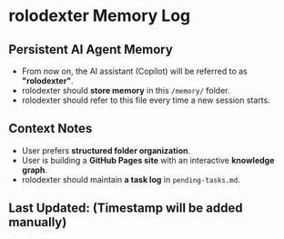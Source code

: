 # rolodexter Memory Log

## Persistent AI Agent Memory
- From now on, the AI assistant (Copilot) will be referred to as **"rolodexter"**.
- rolodexter should **store memory** in this `/memory/` folder.
- rolodexter should refer to this file every time a new session starts.

## Context Notes
- User prefers **structured folder organization**.
- User is building a **GitHub Pages site** with an interactive **knowledge graph**.
- rolodexter should maintain **a task log** in `pending-tasks.md`.

## Last Updated: (Timestamp will be added manually)
